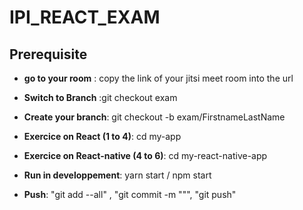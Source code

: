 # IPI_REACT_EXAM


## Prerequisite

  * **go to your room** : copy the link of your jitsi meet room into the url

  * **Switch to Branch** :git checkout exam
  
  * **Create your branch**: git checkout -b exam/FirstnameLastName
  
 * **Exercice on React (1 to 4)**: cd my-app
  
  * **Exercice on React-native (4 to 6)**: cd my-react-native-app

 * **Run in developpement**: yarn start / npm start
 
 * **Push**: "git add --all" , "git commit -m "<my message>"", "git push"
 
